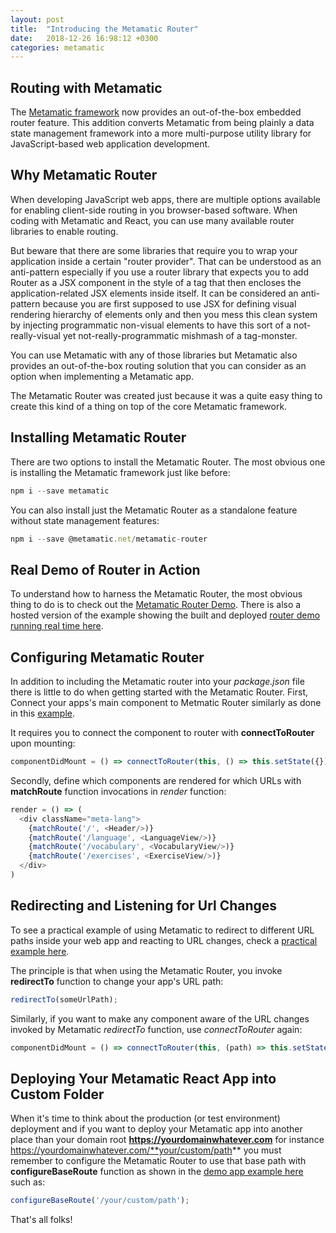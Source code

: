 ```yaml
---
layout: post
title:  "Introducing the Metamatic Router"
date:   2018-12-26 16:98:12 +0300
categories: metamatic
---
```


## Routing with Metamatic

The [Metamatic framework](https://www.npmjs.com/package/metamatic) now provides an out-of-the-box embedded router feature. This addition converts Metamatic from being plainly a data state management framework 
into a more multi-purpose utility library for JavaScript-based web application development.

## Why Metamatic Router

When developing JavaScript web apps, there are multiple options available for enabling client-side routing in you browser-based software. 
When coding with Metamatic and React, you can use many available router libraries to enable routing.

But beware that there are some libraries that require you to wrap your application inside a certain "router provider". That can be understood as an anti-pattern especially
if you use a router library that expects you to add Router as a JSX component in the style of a <SomeRouter> tag that then encloses the application-related
JSX elements inside itself. It can be considered an anti-pattern because you are first supposed to use JSX for defining visual rendering hierarchy of elements 
only and then you mess this clean system by injecting programmatic non-visual elements to have this sort of a not-really-visual yet not-really-programmatic mishmash of a tag-monster.

You can use Metamatic with any of those libraries but Metamatic also provides an out-of-the-box routing solution that you can consider as an option
when implementing a Metamatic app. 

The Metamatic Router was created just because it was a quite easy thing to create this kind of a thing on top of the core Metamatic framework.

## Installing Metamatic Router

There are two options to install the Metamatic Router. The most obvious one is installing the Metamatic framework just like before:

```js
npm i --save metamatic
```

You can also install just the Metamatic Router as a standalone feature without state management features:
 
```js
npm i --save @metamatic.net/metamatic-router
```

## Real Demo of Router in Action

To understand how to harness the Metamatic Router, the most obvious thing to do is to check out the [Metamatic Router Demo](https://github.com/develprr/metamatic-router-demo).
There is also a hosted version of the example showing the built and deployed [router demo running real time here](https://metamatic-demo.herokuapp.com/router).

## Configuring Metamatic Router

In addition to including the Metamatic router into your *package.json* file there is little to do when getting started with the Metamatic Router.
First, Connect your apps's main component to Metmatic Router similarly as done in this [example](https://github.com/develprr/metamatic-router-demo/blob/master/src/App.js).

It requires you to connect the component to router with **connectToRouter** upon mounting:

```js
componentDidMount = () => connectToRouter(this, () => this.setState({}));
```

Secondly, define which components are rendered for which URLs with **matchRoute** function invocations in *render* function:

```js
render = () => (
  <div className="meta-lang">
    {matchRoute('/', <Header/>)}
    {matchRoute('/language', <LanguageView/>)}
    {matchRoute('/vocabulary', <VocabularyView/>)}
    {matchRoute('/exercises', <ExerciseView/>)}
  </div>
) 
```

## Redirecting and Listening for Url Changes

To see a practical example of using Metamatic to redirect to different URL paths inside your web app and reacting to URL changes, check a 
[practical example here](https://github.com/develprr/metamatic-router-demo/blob/master/src/layout/header/NaviBar.js).

The principle is that when using the Metamatic Router, you invoke **redirectTo** function to change your app's URL path: 

```js
redirectTo(someUrlPath);
```

Similarly, if you want to make any component aware of the URL changes invoked by Metamatic *redirectTo* function, use *connectToRouter* again:
 
```js
componentDidMount = () => connectToRouter(this, (path) => this.setState({path}));
```

## Deploying Your Metamatic React App into Custom Folder

When it's time to think about the production (or test environment) deployment and if you want to deploy your Metamatic app into another place than
your domain root **https://yourdomainwhatever.com** for instance https://yourdomainwhatever.com/**your/custom/path** you must remember to configure
the Metamatic Router to use that base path with **configureBaseRoute** function as shown in the [demo app example here](https://github.com/develprr/metamatic-router-demo/blob/master/src/index.js) 
such as:

```js
configureBaseRoute('/your/custom/path');
```

That's all folks!

